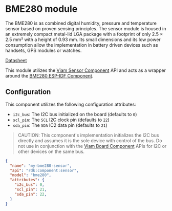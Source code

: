 # BME280 module

The BME280 is as combined digital humidity, pressure and temperature sensor based on proven sensing principles. 
The sensor module is housed in an extremely compact metal-lid LGA package with a footprint of only 2.5 × 2.5 mm² with a height of 0.93 mm. 
Its small dimensions and its low power consumption allow the implementation in battery driven devices such as handsets, GPS modules or watches.

[Datasheet](https://www.bosch-sensortec.com/media/boschsensortec/downloads/datasheets/bst-bme280-ds002.pdf)

This module utilizes the [Viam Sensor Component](https://docs.viam.com/operate/reference/components/sensor/) API and acts as a wrapper around the [BME280 ESP-IDF Component](https://components.espressif.com/components/espressif/bme280).

## Configuration

This component utilizes the following configuration attributes:
- `i2c_bus`: The I2C bus initialized on the board (defaults to `0`)
- `scl_pin`: The `SCL` I2C clock pin (defaults to `22`)
- `sda_pin`: The `SDA` IC2 data pin (defaults to `21`)

> CAUTION: This component's implementation initializes the I2C bus directly and assumes it is the sole device with control of the bus. Do not use in conjunction with the [Viam Board Component](https://docs.viam.com/operate/reference/components/board/) APIs for I2C or other devices on the same bus.

```json
{
  "name": "my-bme280-sensor",
  "api": "rdk:component:sensor",
  "model": "bme280",
  "attributes": {
    "i2c_bus": 0,
	"scl_pin": 21,
	"sda_pin": 22,
  }
}
```
